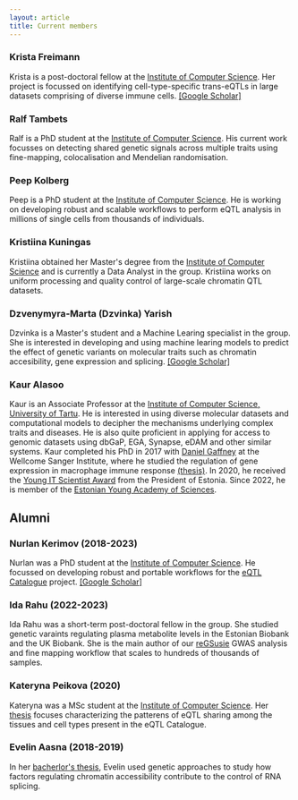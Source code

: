 ```yaml
---
layout: article
title: Current members
---
```

### Krista Freimann
Krista is a post-doctoral fellow at the [Institute of Computer Science](https://www.cs.ut.ee/en). Her project is focussed on identifying cell-type-specific trans-eQTLs in large datasets comprising of diverse immune cells. [[Google Scholar]](https://scholar.google.com/citations?user=mlgsUKUAAAAJ&hl=en&oi=ao)

### Ralf Tambets
Ralf is a PhD student at the [Institute of Computer Science](https://www.cs.ut.ee/en). His current work focusses on detecting shared genetic signals across multiple traits using fine-mapping, colocalisation and Mendelian randomisation.

### Peep Kolberg
Peep is a PhD student at the [Institute of Computer Science](https://www.cs.ut.ee/en). He is working on developing robust and scalable workflows to perform eQTL analysis in millions of single cells from thousands of individuals.

### Kristiina Kuningas
Kristiina obtained her Master's degree from the [Institute of Computer Science](https://www.cs.ut.ee/en) and is currently a Data Analyst in the group. Kristiina works on uniform processing and quality control of large-scale chromatin QTL datasets. 

### Dzvenymyra-Marta (Dzvinka) Yarish
Dzvinka is a Master's student and a Machine Learing specialist in the group. She is interested in developing and using machine learing models to predict the effect of genetic variants on molecular traits such as chromatin accesibility, gene expression and splicing. [[Google Scholar]](https://scholar.google.com/citations?user=nAZnSFgAAAAJ&hl=en&oi=ao)


### Kaur Alasoo
Kaur is an Associate Professor at the [Institute of Computer Science, University of Tartu](https://www.cs.ut.ee/en). He is interested in using diverse molecular datasets and computational models to decipher the mechanisms underlying complex traits and diseases. He is also quite proficient in applying for access to genomic datasets using dbGaP, EGA, Synapse, eDAM and other similar systems. Kaur completed his PhD in 2017 with [Daniel Gaffney](https://www.sanger.ac.uk/science/groups/gaffney-group) at the Wellcome Sanger Institute, where he studied the regulation of gene expression in macrophage immune response [(thesis)](https://www.repository.cam.ac.uk/handle/1810/263855). In 2020, he received the [Young IT Scientist Award](https://www.president.ee/et/vabariigi-president/institutsioonid/972-vabariigi-presidendi-kultuurirahastu/11698-noore-it-teadlase-eripreemia/layout-institution.html) from the President of Estonia. Since 2022, he is member of the [Estonian Young Academy of Sciences](https://www.akadeemia.ee/enta/).


## Alumni
### Nurlan Kerimov (2018-2023)
Nurlan was a PhD student at the [Institute of Computer Science](https://www.cs.ut.ee/en). He focussed on developing robust and portable workflows for the [eQTL Catalogue](https://www.ebi.ac.uk/eqtl/) project. 
[[Google Scholar]](https://scholar.google.com/citations?user=PYwQcC8AAAAJ)

### Ida Rahu (2022-2023)
Ida Rahu was a short-term post-doctoral fellow in the group. She studied genetic varaints regulating plasma metabolite levels in the Estonian Biobank and the UK Biobank. She is the main author of our [reGSusie](https://github.com/AlasooLab/reGSusie) GWAS analysis and fine mapping workflow that scales to hundreds of thousands of samples. 

### Kateryna Peikova (2020)
Kateryna was a MSc student at the [Institute of Computer Science](https://www.cs.ut.ee/en). Her [thesis](https://comserv.cs.ut.ee/ati_thesis/datasheet.php?id=70517&year=2020) focuses characterizing the patterens of eQTL sharing among the tissues and cell types present in the eQTL Catalogue. 

### Evelin Aasna (2018-2019)
In her [bacherlor's thesis](https://dspace.ut.ee/handle/10062/66518), Evelin used genetic approaches to study how factors regulating chromatin accessibility contribute to the control of RNA splicing.